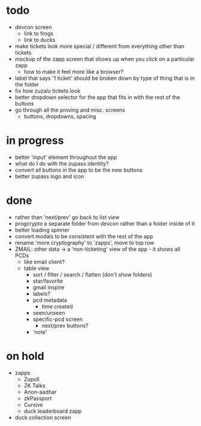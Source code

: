 # todo

- devcon screen
  - link to frogs
  - link to ducks
- make tickets look more special / different from everything other than tickets
- mockup of the zapp screen that shows up when you click on a particular zapp
  - how to make it feel more like a browser?
- label that says '1 ticket' should be broken down by type of thing that is in the folder
- fix how zuzalu tickets look
- better dropdown selector for the app that fits in with the rest of the buttons
- go through all the proving and misc. screens
  - buttons, dropdowns, spacing

# in progress

- better 'input' element throughout the app
- what do I do with the zupass identity?
- convert all buttons in the app to be the new buttons
- better zupass logo and icon

# done

- rather than 'next/prev' go back to list view
- progcrypto a separate folder from devcon rather than a folder inside of it
- better loading spinner
- convert modals to be consistent with the rest of the app
- rename 'more cryptography' to 'zapps', move to top row
- ZMAIL: other data -> a 'non-ticketing' view of the app - it shows all PCDs
  - like email client?
  - table view
    - sort / filter / search / flatten (don't show folders)
    - star/favorite
    - gmail inspire
    - labels?
    - pcd metadata
      - time created
    - seen/unseen
    - specific-pcd screen
      - next/prev buttons?
    - 'note'

# on hold

- zapps
  - Zupoll
  - ZK Talks
  - Anon-aadhar
  - zkPassport
  - Cursive
  - duck leaderboard zapp
- duck collection screen
